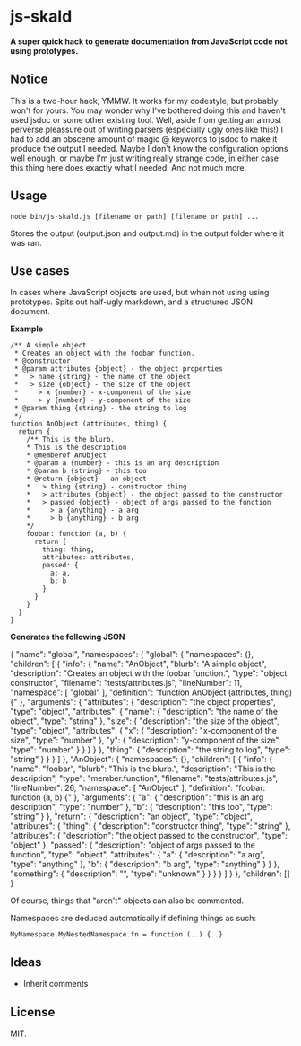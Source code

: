 js-skald
====

**A super quick hack to generate documentation from JavaScript code not using prototypes.**

## Notice

This is a two-hour hack, YMMW. It works for my codestyle, but probably won't for yours. You may wonder why I've bothered doing this and haven't used jsdoc or some other existing tool. Well, aside from getting an almost perverse pleassure out of writing parsers (especially ugly ones like this!) I had to add an obscene amount of magic @ keywords to jsdoc to make it produce the output I needed. Maybe I don't know the configuration options well enough, or maybe I'm just writing really strange code, in either case this thing here does exactly what I needed. And not much more.

## Usage

`node bin/js-skald.js [filename or path] [filename or path] ...`

Stores the output (output.json and output.md) in the output folder where it was ran.

## Use cases

In cases where JavaScript objects are used, but when not using using prototypes. Spits out half-ugly markdown, and a structured JSON document.

**Example**
    
    /** A simple object
     * Creates an object with the foobar function.
     * @constructor
     * @param attributes {object} - the object properties 
     *   > name {string} - the name of the object
     *   > size {object} - the size of the object
     *     > x {number} - x-component of the size
     *     > y {number} - y-component of the size  
     * @param thing {string} - the string to log
     */
    function AnObject (attributes, thing) {
      return {
        /** This is the blurb.  
        * This is the description
        * @memberof AnObject
        * @param a {number} - this is an arg description
        * @param b {string} - this too
        * @return {object} - an object
        *   > thing {string} - constructor thing
        *   > attributes {object} - the object passed to the constructor
        *   > passed {object} - object of args passed to the function
        *     > a {anything} - a arg
        *     > b {anything} - b arg
        */
        foobar: function (a, b) {
          return {
            thing: thing,
            attributes: attributes,
            passed: {
              a: a,
              b: b
            }
          }
        }
      }
    }

**Generates the following JSON**
       
  {
    "name": "global",
    "namespaces": {
      "global": {
        "namespaces": {},
        "children": [
          {
            "info": {
              "name": "AnObject",
              "blurb": "A simple object",
              "description": "Creates an object with the foobar function.",
              "type": "object constructor",
              "filename": "tests/attributes.js",
              "lineNumber": 11,
              "namespace": [
                "global"
              ],
              "definition": "function AnObject (attributes, thing) {"
            },
            "arguments": {
              "attributes": {
                "description": "the object properties",
                "type": "object",
                "attributes": {
                  "name": {
                    "description": "the name of the object",
                    "type": "string"
                  },
                  "size": {
                    "description": "the size of the object",
                    "type": "object",
                    "attributes": {
                      "x": {
                        "description": "x-component of the size",
                        "type": "number"
                      },
                      "y": {
                        "description": "y-component of the size",
                        "type": "number"
                      }
                    }
                  }
                }
              },
              "thing": {
                "description": "the string to log",
                "type": "string"
              }
            }
          }
        ]
      },
      "AnObject": {
        "namespaces": {},
        "children": [
          {
            "info": {
              "name": "foobar",
              "blurb": "This is the blurb.",
              "description": "This is the description",
              "type": "member.function",
              "filename": "tests/attributes.js",
              "lineNumber": 26,
              "namespace": [
                "AnObject"
              ],
              "definition": "foobar: function (a, b) {"
            },
            "arguments": {
              "a": {
                "description": "this is an arg description",
                "type": "number"
              },
              "b": {
                "description": "this too",
                "type": "string"
              }
            },
            "return": {
              "description": "an object",
              "type": "object",
              "attributes": {
                "thing": {
                  "description": "constructor thing",
                  "type": "string"
                },
                "attributes": {
                  "description": "the object passed to the constructor",
                  "type": "object"
                },
                "passed": {
                  "description": "object of args passed to the function",
                  "type": "object",
                  "attributes": {
                    "a": {
                      "description": "a arg",
                      "type": "anything"
                    },
                    "b": {
                      "description": "b arg",
                      "type": "anything"
                    }
                  }
                },
                "something": {
                  "description": "",
                  "type": "unknown"
                }
              }
            }
          }
        ]
      }
    },
    "children": []
  }

Of course, things that "aren't" objects can also be commented.

Namespaces are deduced automatically if defining things as such:
  
    MyNamespace.MyNestedNamespace.fn = function (..) {..}

## Ideas

  * Inherit comments

## License

MIT.

